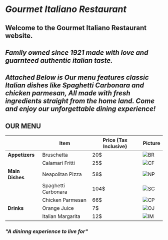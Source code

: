  #   *Gourmet Italiano Restaurant*
## Welcome to the **Gourmet Italiano** Restaurant website. 
## *Family owned since 1921 made with love and guarnteed authentic italian taste.*



## *Attached Below is Our menu features classic Italian dishes like Spaghetti Carbonara and chicken parmesan, All made with fresh ingredients straight from the home land. Come and enjoy our unforgettable dining experience!*


## **OUR MENU**
|                 | Item                |Price (Tax Inclusive)  |Picture|
| ----------------|---------------------|-----------------------|-------| 
|**Appetizers**   |	Bruschetta          |20$                    |![BR](https://i.ibb.co/zN2MvQY/download-6.jpg)  |<br>
|                 | Calamari Fritti     |25$                    |![CF](https://i.ibb.co/q1wj8cz/download-5.jpg)  |<br>
|**Main Dishes**  | Neapolitan Pizza    |58$                    |![NP](https://i.ibb.co/xLYGSWj/download-4.jpg)  |<br>
|                 | Spaghetti Carbonara	|104$                   |![SC](https://i.ibb.co/qBpPhLt/download-3.jpg)  |<br>
|                 | Chicken Parmesan    |66$                    |![CP](https://i.ibb.co/TTrmksh/download.jpg)    |<br>
|**Drinks**       | Orange Juice        |7$                     |![OJ](https://i.ibb.co/w0jr67f/download-2.jpg)  |<br>
|                 | Italian Margarita   |12$                    | ![IM](https://i.ibb.co/QYk3cwY/download-7.jpg) |<br>



### *"A dininng experience to live for"*